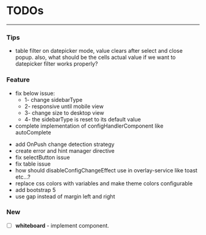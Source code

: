 # TODOs

---

### Tips

- table filter on datepicker mode, value clears after select and close popup. also, what should be the cells actual
  value if we want to datepicker filter works properly?

### Feature

- fix below issue:
  - 1- change sidebarType
  - 2- responsive until mobile view
  - 3- change size to desktop view
  - 4- the sidebarType is reset to its default value
- complete implementation of configHandlerComponent like autoComplete

[//]: # (ولی این یه مشکلی بوجود میاره، چون کامپوننت ها باید از این کلاس ارث بری کنن، باعث میشه کامپونت هایی که مثلا یه اینپوتی مثل فییلد رو نمیپذیرن هم ثابلیت اینکه 
این اینپوت رو آی دی ای پیشنهاد بده بوجود میاد براشون. هرچقدرم که استفاده ای نمیکنن ازش.
و مشکل دوم اینه که ما توی کانفیگ کلی، هم لیبل پوز داریم و هم فیکس لیبل پوز، درحالی که این کامپوننت پدر باید فقط یکیش رو داشته باشه)

- add OnPush change detection strategy
- create error and hint manager directive
- fix selectButton issue
- fix table issue
- how should disableConfigChangeEffect use in overlay-service like toast etc...?
- replace css colors with variables and make theme colors configurable
- add bootstrap 5
- use gap instead of margin left and right

[//]: # (نمیشه کامپوننتی رو که داره کانفیگ رو توی خودش ایمپورت میکنه، توی سرویسی استفادش کرد)

[//]: # (چون کانفیگ توی خودش داره از کانفیگ سرویس استفاده میکنه)

[//]: # (دراصل مشکل توی استفاده ی کانفیگ سرویس توی دایرکتیوه)

[//]: # (یه سرویس دارم که توش یه کامپوننت داره که توش یه دایرکتیو داره که توش اون سرویس رو داره)

[//]: # (service => component => directive => service)

### New

- [ ] **whiteboard** - implement component.
